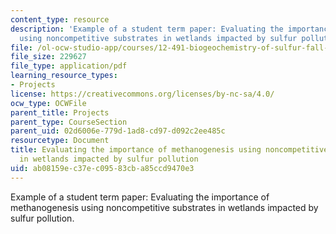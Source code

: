 ```yaml
---
content_type: resource
description: 'Example of a student term paper: Evaluating the importance of methanogenesis
  using noncompetitive substrates in wetlands impacted by sulfur pollution.'
file: /ol-ocw-studio-app/courses/12-491-biogeochemistry-of-sulfur-fall-2007/ab08159ec37ec09583cba85ccd9470e3_lincoln.pdf
file_size: 229627
file_type: application/pdf
learning_resource_types:
- Projects
license: https://creativecommons.org/licenses/by-nc-sa/4.0/
ocw_type: OCWFile
parent_title: Projects
parent_type: CourseSection
parent_uid: 02d6006e-779d-1ad8-cd97-d092c2ee485c
resourcetype: Document
title: Evaluating the importance of methanogenesis using noncompetitive substrates
  in wetlands impacted by sulfur pollution
uid: ab08159e-c37e-c095-83cb-a85ccd9470e3
---
```

Example of a student term paper: Evaluating the importance of methanogenesis using noncompetitive substrates in wetlands impacted by sulfur pollution.